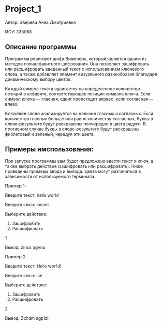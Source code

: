 # Project_1

Автор: Зверева Анна Дмитриевна 

ИСУ: 335068

## Описание программы
Программа реализует шифр Виженера, который является одним из методов полиалфавитного шифрования. Она позволяет зашифровать или расшифровать введенный текст с использованием ключевого слова, а также добавляет элемент визуального разнообразия благодаря динамическому выбору цветов.

Каждый символ текста сдвигается на определенное количество позиций в алфавите, соответствующее позиции символа ключа. Если символ ключа — гласная, сдвиг происходит вправо, если согласная — влево. 

Ключевое слово анализируется на наличие гласных и согласных. Если количество гласных больше или равно количеству согласных, буквы в слове-результате будут раскрашены поочередно в цвета радуги. В противном случае буквы в слове-результате будут раскрашены фиолетовый и зеленый, чередуя эти цвета.

## Примеры имспользования:
При запуске программы вам будет предложено ввести текст и ключ, а также выбрать действие (зашифровать или расшифровать). Ниже приведены примеры ввода и вывода. Цвета могут различаться в зависимости от используемого терминала.

Пример 1:

Введите текст:
hello world

Введите ключ:
secret

Выберите действие:
1. Зашифровать
2. Расшифровать

1

Вывод: zincs pgvnu

Пример 2:

Введите текст:
Hello wor1d!

Введите ключ:
ice

Выберите действие:
1. Зашифровать
2. Расшифровать

2

Вывод: Zchdm sgp1z!
